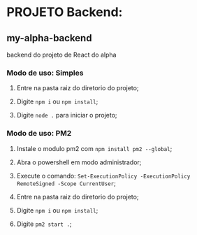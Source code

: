 # PROJETO Backend: 
## my-alpha-backend
backend do projeto de React do alpha

### Modo de uso: Simples
1. Entre na pasta raiz do diretorio do projeto;

2. Digite `npm i` ou `npm install`;

3. Digite `node .` para iniciar o projeto;


### Modo de uso: PM2
1. Instale o modulo pm2 com `npm install pm2 --global`;

2. Abra o powershell em modo administrador;

3. Execute o comando: `Set-ExecutionPolicy -ExecutionPolicy RemoteSigned -Scope CurrentUser`;

4. Entre na pasta raiz do diretorio do projeto;

5. Digite `npm i` ou `npm install`;

6. Digite `pm2 start .`;
